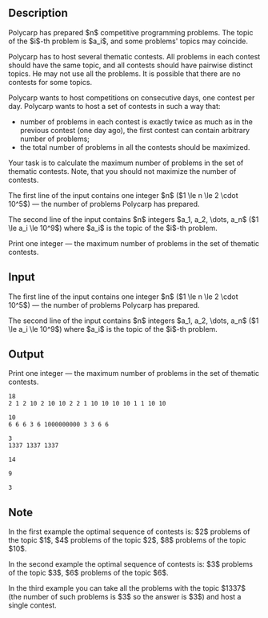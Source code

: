 ## Description

<div><p>Polycarp has prepared $n$ competitive programming problems. The topic of the $i$-th problem is $a_i$, and some problems' topics may coincide.</p><p>Polycarp has to host several thematic contests. All problems in each contest should have the same topic, and <span class="tex-font-style-bf">all contests should have pairwise distinct topics</span>. He may not use all the problems. It is possible that there are no contests for some topics.</p><p>Polycarp wants to host competitions on consecutive days, one contest per day. Polycarp wants to host a set of contests in such a way that:</p><ul> <li> number of problems in each contest is <span class="tex-font-style-bf">exactly twice</span> as much as in the previous contest (one day ago), the first contest can contain arbitrary number of problems; </li><li> the total number of problems in all the contests should be maximized. </li></ul><p>Your task is to calculate the maximum number of problems in the set of thematic contests. Note, that you should not maximize the number of contests.</p></div><div class="input-specification"><p>The first line of the input contains one integer $n$ ($1 \le n \le 2 \cdot 10^5$) — the number of problems Polycarp has prepared.</p><p>The second line of the input contains $n$ integers $a_1, a_2, \dots, a_n$ ($1 \le a_i \le 10^9$) where $a_i$ is the topic of the $i$-th problem.</p></div><div class="output-specification"><p>Print one integer — the maximum number of problems in the set of thematic contests.</p></div>

## Input

<p>The first line of the input contains one integer $n$ ($1 \le n \le 2 \cdot 10^5$) — the number of problems Polycarp has prepared.</p><p>The second line of the input contains $n$ integers $a_1, a_2, \dots, a_n$ ($1 \le a_i \le 10^9$) where $a_i$ is the topic of the $i$-th problem.</p>

## Output

<p>Print one integer — the maximum number of problems in the set of thematic contests.</p>





```input1
18
2 1 2 10 2 10 10 2 2 1 10 10 10 10 1 1 10 10
```




```input2
10
6 6 6 3 6 1000000000 3 3 6 6
```




```input3
3
1337 1337 1337
```




```output1
14
```




```output2
9
```




```output3
3
```



## Note

<p>In the first example the optimal sequence of contests is: $2$ problems of the topic $1$, $4$ problems of the topic $2$, $8$ problems of the topic $10$.</p><p>In the second example the optimal sequence of contests is: $3$ problems of the topic $3$, $6$ problems of the topic $6$.</p><p>In the third example you can take all the problems with the topic $1337$ (the number of such problems is $3$ so the answer is $3$) and host a single contest.</p>
